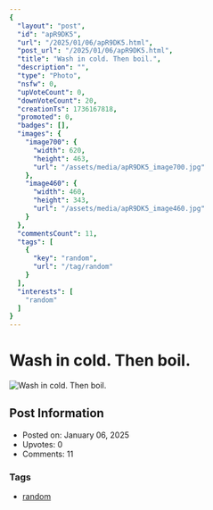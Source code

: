 ```yaml
---
{
  "layout": "post",
  "id": "apR9DK5",
  "url": "/2025/01/06/apR9DK5.html",
  "post_url": "/2025/01/06/apR9DK5.html",
  "title": "Wash in cold. Then boil.",
  "description": "",
  "type": "Photo",
  "nsfw": 0,
  "upVoteCount": 0,
  "downVoteCount": 20,
  "creationTs": 1736167818,
  "promoted": 0,
  "badges": [],
  "images": {
    "image700": {
      "width": 620,
      "height": 463,
      "url": "/assets/media/apR9DK5_image700.jpg"
    },
    "image460": {
      "width": 460,
      "height": 343,
      "url": "/assets/media/apR9DK5_image460.jpg"
    }
  },
  "commentsCount": 11,
  "tags": [
    {
      "key": "random",
      "url": "/tag/random"
    }
  ],
  "interests": [
    "random"
  ]
}
---
```


# Wash in cold. Then boil.

![Wash in cold. Then boil.](/assets/media/apR9DK5_image700.jpg)

## Post Information

- Posted on: January 06, 2025
- Upvotes: 0
- Comments: 11

### Tags

- [random](/tag/random)
